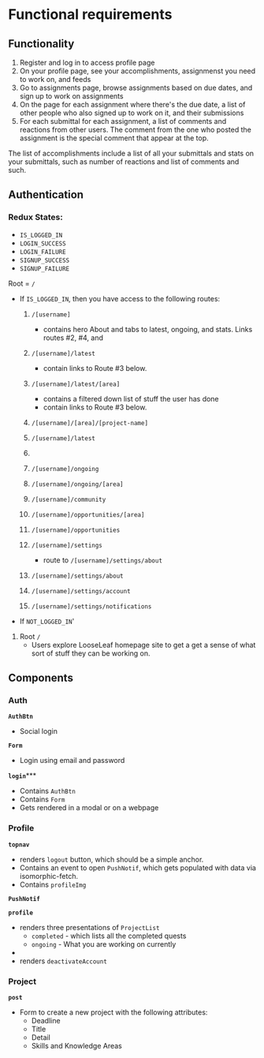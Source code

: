 # Functional requirements

## Functionality
1. Register and log in to access profile page
2. On your profile page, see your accomplishments, assignmenst you need to work on, and feeds
3. Go to assignments page, browse assignments based on due dates, and sign up to work on assignments
4. On the page for each assignment where there's the due date, a list of other people who also signed up to work on it, and their submissions
5. For each submittal for each assignment, a list of comments and reactions from other users. The comment from the one who posted the assignment is the special comment that appear at the top.

The list of accomplishments include a list of all your submittals and stats on your submittals, such as number of reactions and list of comments and such.


## Authentication

### Redux States:

* `IS_LOGGED_IN`
* `LOGIN_SUCCESS`
* `LOGIN_FAILURE`
* `SIGNUP_SUCCESS`
* `SIGNUP_FAILURE`

Root = `/`

* If `IS_LOGGED_IN`, then you have access to the following routes:

	1. `/[username]`
		- contains hero About and tabs to latest, ongoing, and stats. Links routes #2, #4, and 
	2. `/[username]/latest`
		- contain links to Route #3 below. 
	3. `/[username]/latest/[area]`
		- contains a filtered down list of stuff the user has done 
		- contain links to Route #3 below. 
	3. `/[username]/[area]/[project-name]`
	4. `/[username]/latest`
		
	5. 
	6. `/[username]/ongoing`
	7. `/[username]/ongoing/[area]`
	8. `/[username]/community`
	9. `/[username]/opportunities/[area]`
	10. `/[username]/opportunities`
	11. `/[username]/settings` 
		 - route to `/[username]/settings/about`
	12. `/[username]/settings/about`
	13. `/[username]/settings/account`
	14. `/[username]/settings/notifications`

* If `NOT_LOGGED_IN`'

1. Root `/`
	- Users explore LooseLeaf homepage site to get a get a sense of what sort of stuff they can be working on. 
 

## Components


### Auth

**`AuthBtn`**

* Social login

**`Form`**

* Login using email and password

**`login`*****

* Contains `AuthBtn`
* Contains `Form`
* Gets rendered in a modal or on a webpage


### Profile

**`topnav`**

* renders `logout` button, which should be a simple anchor.
* Contains an event to open `PushNotif`, which gets populated with data via isomorphic-fetch.
* Contains `profileImg`

**`PushNotif`**

**`profile`**

* renders three presentations of `ProjectList`
	* `completed` - which lists all the completed quests
	* `ongoing` - What you are working on currently
* 
* renders `deactivateAccount`

### Project

**`post`**

* Form to create a new project with the following attributes:
	- Deadline
	- Title
	- Detail
	- Skills and Knowledge Areas 

